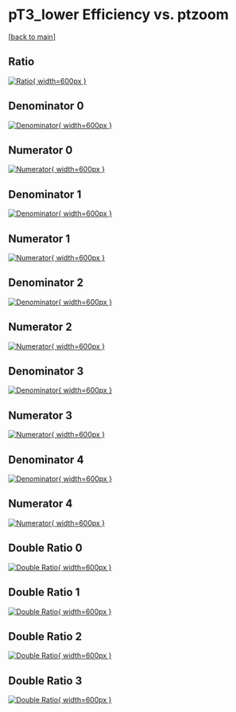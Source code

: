 # pT3_lower Efficiency vs. ptzoom

[[back to main](./)]



## Ratio

[![Ratio](../mtv/var/pT3_lower_xtr_13_0_eff_ptzoom.png){ width=600px }](../mtv/var/pT3_lower_xtr_13_0_eff_ptzoom.pdf)

## Denominator 0

[![Denominator](../mtv/den/pT3_lower_xtr_13_0_eff_ptzoom_den0.png){ width=600px }](../mtv/den/pT3_lower_xtr_13_0_eff_ptzoom_den0.pdf)

## Numerator 0

[![Numerator](../mtv/num/pT3_lower_xtr_13_0_eff_ptzoom_num0.png){ width=600px }](../mtv/num/pT3_lower_xtr_13_0_eff_ptzoom_num0.pdf)

## Denominator 1

[![Denominator](../mtv/den/pT3_lower_xtr_13_0_eff_ptzoom_den1.png){ width=600px }](../mtv/den/pT3_lower_xtr_13_0_eff_ptzoom_den1.pdf)

## Numerator 1

[![Numerator](../mtv/num/pT3_lower_xtr_13_0_eff_ptzoom_num1.png){ width=600px }](../mtv/num/pT3_lower_xtr_13_0_eff_ptzoom_num1.pdf)

## Denominator 2

[![Denominator](../mtv/den/pT3_lower_xtr_13_0_eff_ptzoom_den2.png){ width=600px }](../mtv/den/pT3_lower_xtr_13_0_eff_ptzoom_den2.pdf)

## Numerator 2

[![Numerator](../mtv/num/pT3_lower_xtr_13_0_eff_ptzoom_num2.png){ width=600px }](../mtv/num/pT3_lower_xtr_13_0_eff_ptzoom_num2.pdf)

## Denominator 3

[![Denominator](../mtv/den/pT3_lower_xtr_13_0_eff_ptzoom_den3.png){ width=600px }](../mtv/den/pT3_lower_xtr_13_0_eff_ptzoom_den3.pdf)

## Numerator 3

[![Numerator](../mtv/num/pT3_lower_xtr_13_0_eff_ptzoom_num3.png){ width=600px }](../mtv/num/pT3_lower_xtr_13_0_eff_ptzoom_num3.pdf)

## Denominator 4

[![Denominator](../mtv/den/pT3_lower_xtr_13_0_eff_ptzoom_den4.png){ width=600px }](../mtv/den/pT3_lower_xtr_13_0_eff_ptzoom_den4.pdf)

## Numerator 4

[![Numerator](../mtv/num/pT3_lower_xtr_13_0_eff_ptzoom_num4.png){ width=600px }](../mtv/num/pT3_lower_xtr_13_0_eff_ptzoom_num4.pdf)

## Double Ratio 0

[![Double Ratio](../mtv/ratio/pT3_lower_xtr_13_0_eff_ptzoom_ratio0.png){ width=600px }](../mtv/ratio/pT3_lower_xtr_13_0_eff_ptzoom_ratio0.pdf)

## Double Ratio 1

[![Double Ratio](../mtv/ratio/pT3_lower_xtr_13_0_eff_ptzoom_ratio1.png){ width=600px }](../mtv/ratio/pT3_lower_xtr_13_0_eff_ptzoom_ratio1.pdf)

## Double Ratio 2

[![Double Ratio](../mtv/ratio/pT3_lower_xtr_13_0_eff_ptzoom_ratio2.png){ width=600px }](../mtv/ratio/pT3_lower_xtr_13_0_eff_ptzoom_ratio2.pdf)

## Double Ratio 3

[![Double Ratio](../mtv/ratio/pT3_lower_xtr_13_0_eff_ptzoom_ratio3.png){ width=600px }](../mtv/ratio/pT3_lower_xtr_13_0_eff_ptzoom_ratio3.pdf)

